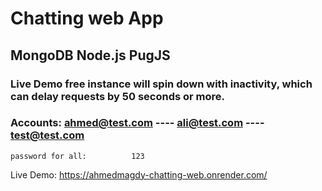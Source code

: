 # Chatting web App
## MongoDB Node.js PugJS

### Live Demo free instance will spin down with inactivity, which can delay requests by 50 seconds or more.
### Accounts: ahmed@test.com  ----  ali@test.com  ----  test@test.com
    password for all:          123

Live Demo: https://ahmedmagdy-chatting-web.onrender.com/
